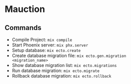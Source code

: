 # Mauction

## Commands

- Compile Project: `mix compile`
- Start Phoenix server: `mix phx.server`
- Setup database: `mix ecto.create`
- Create database migration file: `mix ecto.gen.migration <migration_name>`
- Show database migration list: `mix ecto.migrations`
- Run database migration: `mix ecto.migrate`
- Rollback database migration: `mix ecto.rollback`
